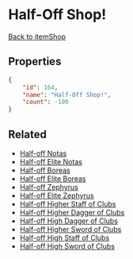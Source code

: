 # Half-Off Shop!

<no description available>

[Back to itemShop](../item-shops.md)

## Properties

```json
{
    "id": 164,
    "name": "Half-Off Shop!",
    "count": -100
}
```

## Related

- [Half-off Notas](../items/4620-half-off-notas.md)
- [Half-off Elite Notas](../items/4621-half-off-elite-notas.md)
- [Half-off Boreas](../items/4622-half-off-boreas.md)
- [Half-off Elite Boreas](../items/4623-half-off-elite-boreas.md)
- [Half-off Zephyrus](../items/4624-half-off-zephyrus.md)
- [Half-off Elite Zephyrus](../items/4625-half-off-elite-zephyrus.md)
- [Half-off Higher Staff of Clubs](../items/4626-half-off-higher-staff-of-clubs.md)
- [Half-off Higher Dagger of Clubs ](../items/4630-half-off-higher-dagger-of-clubs.md)
- [Half-off High Dagger of Clubs](../items/4632-half-off-high-dagger-of-clubs.md)
- [Half-off Higher Sword of Clubs](../items/4628-half-off-higher-sword-of-clubs.md)
- [Half-off High Staff of Clubs](../items/4633-half-off-high-staff-of-clubs.md)
- [Half-off High Sword of Clubs](../items/4634-half-off-high-sword-of-clubs.md)

